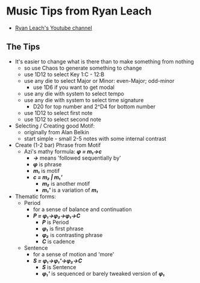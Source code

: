 # Music Tips from Ryan Leach
- [Ryan Leach's Youtube channel](https://www.youtube.com/c/RyanLeach)


## The Tips
- It's easier to change what is there than to make something from nothing
    - so use Chaos to generate something to change
    - use 1D12 to select Key 1:C - 12:B
    - use any die to select Major or Minor: even-Major; odd-minor
        - use 1D6 if you want to get modal
    - use any die with system to select tempo
    - use any die with system to select time signature
        - D20 for top number and 2^D4 for bottom number
    - use 1D12 to select first note
    - use 1D12 to select second note
- Selecting / Creating good Motif:
    - originally from Alan Belkin
    - start simple - small 2-5 notes with some internal contrast
- Create (1-2 bar) Phrase from Motif
    - Azi's mathy formula: <em><strong>&phi; = m&#x2081;&rarr;c</strong></em>
        - <em><strong>&rarr;</strong></em> means 'followed sequentially by'
        - <em><strong>&phi;</strong></em> is phrase
        - <em><strong>m&#x2081;</strong></em> is motif
        - <em><strong>c = m&#x2082; | m&#x2081;'</strong></em>
            - <em><strong>m&#x2082;</strong></em> is another motif
            - <em><strong>m&#x2081;'</strong></em> is a variation of <em><strong>m&#x2081;</strong></em>
- Thematic forms:
    - Period
        - for a sense of balance and continuation
        - <em><strong>P = &phi;&#x2081;&rarr;&phi;&#x2082;&rarr;&phi;&#x2081;&rarr;C</strong></em>
            - <em><strong>P</strong></em> is Period
            - <em><strong>&phi;&#x2081;</strong></em> is first phrase
            - <em><strong>&phi;&#x2082;</strong></em> is contrasting phrase
            - <em><strong>C</strong></em> is cadence
    - Sentence
        - for a sense of motion and 'more'
        - <em><strong>S = &phi;&#x2081;&rarr;&phi;&#x2081;'&rarr;&phi;&#x2082;&rarr;C</strong></em>
            - <em><strong>S</strong></em> is Sentence
            - <em><strong>&phi;&#x2081;'</strong></em> is sequenced or barely tweaked version of <em><strong>&phi;&#x2081;</strong></em>

